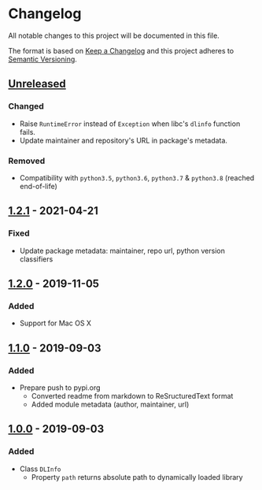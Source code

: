 # Changelog

All notable changes to this project will be documented in this file.

The format is based on [Keep a Changelog](http://keepachangelog.com/en/1.0.0/)
and this project adheres to [Semantic Versioning](http://semver.org/spec/v2.0.0.html).

## [Unreleased]
### Changed
- Raise `RuntimeError` instead of `Exception` when libc's `dlinfo` function fails.
- Update maintainer and repository's URL in package's metadata.

### Removed
- Compatibility with `python3.5`, `python3.6`, `python3.7` & `python3.8`
  (reached end-of-life)

## [1.2.1] - 2021-04-21 
### Fixed
- Update package metadata: maintainer, repo url, python version classifiers

## [1.2.0] - 2019-11-05
### Added
- Support for Mac OS X

## [1.1.0] - 2019-09-03
### Added
- Prepare push to pypi.org
  - Converted readme from markdown to ReSructuredText format
  - Added module metadata (author, maintainer, url)

## [1.0.0] - 2019-09-03
### Added
- Class `DLInfo`
  - Property `path` returns absolute path to dynamically loaded library

[Unreleased]: https://github.com/cloudflightio/python-dlinfo/compare/v1.2.1...HEAD
[1.2.1]: https://github.com/cloudflightio/python-dlinfo/compare/v1.2.0...v1.2.1
[1.2.0]: https://github.com/cloudflightio/python-dlinfo/compare/v1.1.0...v1.2.0
[1.1.0]: https://github.com/cloudflightio/python-dlinfo/compare/v1.0.0...v1.1.0
[1.0.0]: https://github.com/cloudflightio/python-dlinfo/releases/tag/v1.0.0
